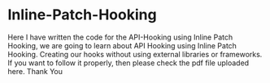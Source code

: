 # Inline-Patch-Hooking
Here I have written the code for the API-Hooking using Inline Patch Hooking, we are going to learn about API Hooking using Inline Patch Hooking. Creating our hooks without using external libraries or frameworks. If you want to follow it properly, then please check the pdf file uploaded here.
Thank You
